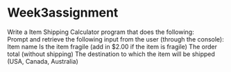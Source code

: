 # Week3assignment
Write a Item Shipping Calculator program that does the following:  
Prompt and retrieve the following input from the user (through the console): 
Item name Is the item fragile (add in $2.00 if the item is fragile) 
The order total (without shipping) 
The destination to which the item will be shipped (USA, Canada, Australia)  
